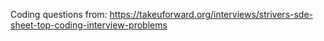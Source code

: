 Coding questions from:
https://takeuforward.org/interviews/strivers-sde-sheet-top-coding-interview-problems
